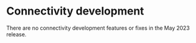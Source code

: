 # Connectivity development

<head>
  <meta name="guidename" content="Release Notes"/>
  <meta name="context" content="GUID-9348e12e-8155-4d8f-b949-7da463a1ef85"/>
</head>





There are no connectivity development features or fixes in the May 2023 release.



